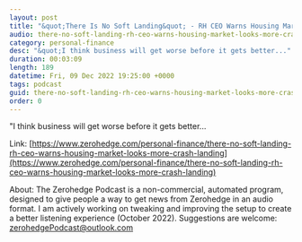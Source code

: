 ```yaml
---
layout: post
title: "&quot;There Is No Soft Landing&quot; - RH CEO Warns Housing Market &quot;Looks More Like A Crash-Landing&quot;"
audio: there-no-soft-landing-rh-ceo-warns-housing-market-looks-more-crash-landing-0
category: personal-finance
desc: "&quot;I think business will get worse before it gets better..."
duration: 00:03:09
length: 189
datetime: Fri, 09 Dec 2022 19:25:00 +0000
tags: podcast
guid: there-no-soft-landing-rh-ceo-warns-housing-market-looks-more-crash-landing-0
order: 0
---
```

&quot;I think business will get worse before it gets better...

Link: [https://www.zerohedge.com/personal-finance/there-no-soft-landing-rh-ceo-warns-housing-market-looks-more-crash-landing](https://www.zerohedge.com/personal-finance/there-no-soft-landing-rh-ceo-warns-housing-market-looks-more-crash-landing)

About: The Zerohedge Podcast is a non-commercial, automated program, designed to give people a way to get news from Zerohedge in an audio format.  I am actively working on tweaking and improving the setup to create a better listening experience (October 2022).  Suggestions are welcome: [zerohedgePodcast@outlook.com](mailto:zerohedgePodcast@outlook.com)